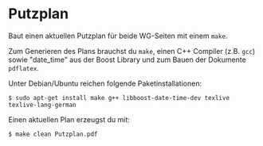 # Putzplan

Baut einen aktuellen Putzplan für beide WG-Seiten mit einem `make`.

Zum Generieren des Plans brauchst du `make`, einen C++ Compiler (z.B. `gcc`) sowie "date\_time" aus der Boost Library und zum Bauen der Dokumente `pdflatex`.

Unter Debian/Ubuntu reichen folgende Paketinstallationen:
```
$ sudo apt-get install make g++ libboost-date-time-dev texlive texlive-lang-german
```

Einen aktuellen Plan erzeugst du mit:
```
$ make clean Putzplan.pdf
```
